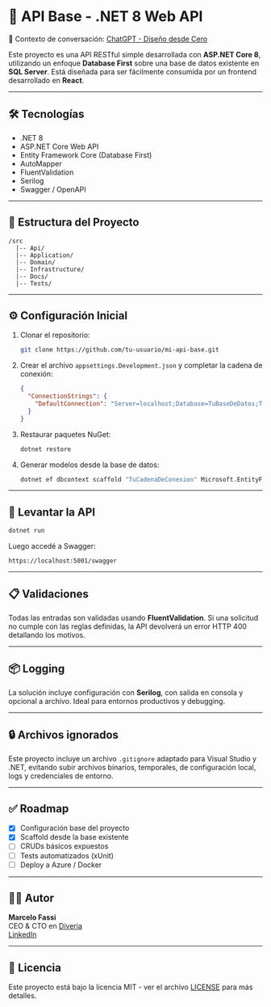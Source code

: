 # 🚀 API Base - .NET 8 Web API

🔗 Contexto de conversación: [ChatGPT - Diseño desde Cero](https://chatgpt.com/g/g-p-685ff79c67a48191a56aaf3db17032d8-diseno-desde-cero/c/6888d6a2-dd28-832f-93c6-ba21ee15f029)

Este proyecto es una API RESTful simple desarrollada con **ASP.NET Core 8**, utilizando un enfoque **Database First** sobre una base de datos existente en **SQL Server**. Está diseñada para ser fácilmente consumida por un frontend desarrollado en **React**.

---

## 🛠 Tecnologías

- .NET 8
- ASP.NET Core Web API
- Entity Framework Core (Database First)
- AutoMapper
- FluentValidation
- Serilog
- Swagger / OpenAPI

---

## 📁 Estructura del Proyecto

```
/src
  |-- Api/
  |-- Application/
  |-- Domain/
  |-- Infrastructure/
  |-- Docs/
  |-- Tests/
```

---

## ⚙️ Configuración Inicial

1. Clonar el repositorio:
   ```bash
   git clone https://github.com/tu-usuario/mi-api-base.git
   ```

2. Crear el archivo `appsettings.Development.json` y completar la cadena de conexión:
   ```json
   {
     "ConnectionStrings": {
       "DefaultConnection": "Server=localhost;Database=TuBaseDeDatos;Trusted_Connection=True;"
     }
   }
   ```

3. Restaurar paquetes NuGet:
   ```bash
   dotnet restore
   ```

4. Generar modelos desde la base de datos:
   ```bash
   dotnet ef dbcontext scaffold "TuCadenaDeConexion" Microsoft.EntityFrameworkCore.SqlServer -o Models -c TuDbContext -f
   ```

---

## 🧪 Levantar la API

```bash
dotnet run
```

Luego accedé a Swagger:
```
https://localhost:5001/swagger
```

---

## 📋 Validaciones

Todas las entradas son validadas usando **FluentValidation**. Si una solicitud no cumple con las reglas definidas, la API devolverá un error HTTP 400 detallando los motivos.

---

## 📦 Logging

La solución incluye configuración con **Serilog**, con salida en consola y opcional a archivo. Ideal para entornos productivos y debugging.

---

## 🔒 Archivos ignorados

Este proyecto incluye un archivo `.gitignore` adaptado para Visual Studio y .NET, evitando subir archivos binarios, temporales, de configuración local, logs y credenciales de entorno.

---

## ✅ Roadmap

- [x] Configuración base del proyecto
- [x] Scaffold desde la base existente
- [ ] CRUDs básicos expuestos
- [ ] Tests automatizados (xUnit)
- [ ] Deploy a Azure / Docker

---

## 👨‍💻 Autor

**Marcelo Fassi**  
CEO & CTO en [Diveria](https://diveria.com)  
[LinkedIn](https://linkedin.com/in/marcelofassi)

---

## 📝 Licencia

Este proyecto está bajo la licencia MIT - ver el archivo [LICENSE](LICENSE) para más detalles.
